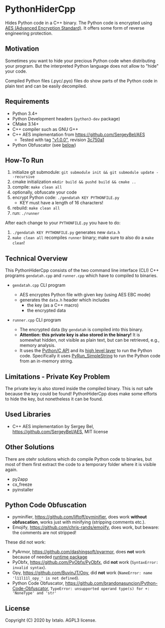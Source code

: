 # PythonHiderCpp

Hides Python code in a C++ binary.
The Python code is encrypted using [AES (Advanced Encryption Standard)](https://en.wikipedia.org/wiki/Advanced_Encryption_Standard).
It offers some form of reverse engineering protection.



## Motivation
Sometimes you want to hide your precious Python code when distributing your program. 
But the interpreted Python language does not allow to "hide" your code.

Compiled Python files (.pyc/.pyo) files do show parts of the Python code in plain text and can be easily decompiled.


## Requirements

- Python 3.4+
- Python Development headers (`python3-dev` package)
- CMake 3.14+
- C++ compiler such as GNU G++
- C++ AES implementation from https://github.com/SergeyBel/AES
  - Tested with tag ["v1.0.0"](https://github.com/SergeyBel/AES/releases/tag/v.1.0.0), revision [3c750a1](https://github.com/SergeyBel/AES/commit/3c750a190e2fea44fed702744b17acc8eb1e4557)
- Python Obfuscator (see [below](#python-code-obfuscation))


## How-To Run

1. initialize git submodule:
   `git submodule init && git submodule update --recursive`
2. cmake initialization
   `mkdir build && pushd build && cmake ..`
3. compile:
   `make clean all `
4. optionally, obfuscate your code
5. encrypt Python code:
   `./gendatah KEY PYTHONFILE.py`
    * KEY must have a length of 16 characters!
6. rebuild:
   `make clean all`
7. run:
   `./runner`

After each change to your `PYTHONFILE.py` you have to do:
1. `./gendatah KEY PYTHONFILE.py`
   generates new `data.h`
2. `make clean all`
   recompiles `runner` binary; make sure to also do a `make clean`!



## Technical Overview
This PythonHiderCpp consists of the two command line interface (CLI) C++ programs `gendatah.cpp` and `runner.cpp` which have to compiled to binaries.

- `gendatah.cpp` CLI program
  - AES encryptes Python file with given key  (using AES EBC mode)
  - generates the `data.h` header which includes
    - the key (as a C++ macro)
    - the encrypted data

- `runner.cpp` CLI program
  - The encrypted data (by `gendatah` is compiled into this binary.
  - **Attention: this private key is also stored in the binary!** It is somewhat hidden, not visible as plain text, but can be retrieved, e.g., memory analysis.
  - It uses the [Python/C API](https://docs.python.org/3/c-api/index.html) and its [high level layer](https://docs.python.org/3/c-api/veryhigh.html) to run the Python code. Specifically it uses [PyRun_SimpleString](https://docs.python.org/3/c-api/veryhigh.html#c.PyRun_SimpleString) to run the Python code from an in-memory string.



## Limitations - Private Key Problem

The private key is also stored inside the compiled binary. This is not safe because the key could be found!
PythonHiderCpp does make some efforts to hide the key, but nonetheless it can be found.



## Used Libraries

- C++ AES implementation by Sergey Bel, https://github.com/SergeyBel/AES, MIT license



## Other Solutions

There are otehr solutions which do compile Python code to binaries, but most of them first extract the code to a temporary folder where it is visible again.

- py2app
- cx_freeze
- pyinstaller


## Python Code Obfuscation

- pyminifier, https://github.com/liftoff/pyminifier, does work **without obfuscation**, works just with minifying (stripping comments etc.).
- Emojify, https://github.com/chris-rands/emojify, does work, but beware: the comments are not stripped!

These did not work:
- PyArmor, https://github.com/dashingsoft/pyarmor, does **not** work because of needed [runtime package](https://pyarmor.readthedocs.io/en/latest/usage.html#distributing-obfuscated-scripts)
- PyObfx, https://github.com/PyObfx/PyObfx, did **not** work (`SyntaxError: invalid syntax`).
- Opy, https://github.com/BuvinJT/Opy, did **not** work (`NameError: name 'l11l11l_opy_' is not defined`).
- Python Code Obfuscator, https://github.com/brandonasuncion/Python-Code-Obfuscator, `TypeError: unsupported operand type(s) for +: 'NoneType' and 'str'`


## License
Copyright (C) 2020 by Ixtalo.
AGPL3 license.

